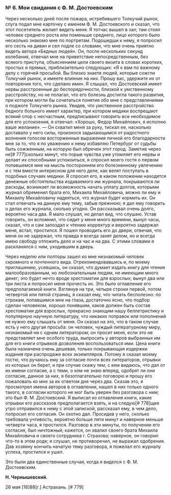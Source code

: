 ### № 6. Мои свидания с Ф. М. Достоевским

Через несколько дней после пожара, истребившего Толкучий рынок, слуга подал мне карточку с именем Ф. М. Достоевского и сказал, что этот посетитель желает видеть меня. Я тотчас вышел в зал; там стоял человек среднего роста или поменьше среднего, лицо которого было несколько знакомо мне по портретам. Подошедши к нему, я попросил его сесть на диван и сел подле со словами, что мне очень приятно видеть автора «Бедных людей». Он, после нескольких секунд колебания, отвечал мне на приветствие непосредственным, без всякого приступа, объяснением цели своего визита в словах коротких, простых и прямых, приблизительно следующих: «Я к вам по важному делу с горячей просьбой. Вы близко знаете людей, которые сожгли Толкучий рынок, и имеете влияние на них. Прошу вас, удержите их от повторения того, что сделано ими». Я слышал, что Достоевский имеет нервы расстроенные до беспорядочности, близкой к умственному расстройству, но не полагал, что его болезнь достигла такого развития, при котором могли бы сочетаться понятия обо мне с представлениями о поджоге Толкучего рынка. Увидев, что умственное расстройство бедного больного имеет характер, при котором медики воспрещают всякий спор с несчастным, предписывают говорить все необходимое для его успокоения, я отвечал: «Хорошо, Федор Михайлович, я исполню ваше желание». — Он схватил меня за руку, тискал ее, насколько доставало у него силы, произнося задыхающимся от радостного волнения голосом восторженные выражения личной его благодарности мне за то, что я по уважению к нему избавляю Петербург от судьбы быть сожженным, на которую был обречен этот город. Заметив через не[# 777]сколько минут, что порыв чувства уже утомляет его нервы и делает их способными успокоиться, я спросил моего гостя о первом попавшемся мне на мысль постороннем его болезненному увлечению и с тем вместе интересном для него деле, как велят поступать в подобных случаях медики. Я спросил его, в каком положении находятся денежные обстоятельства издаваемого им журнала, покрываются ли расходы, возникает ли возможность начать уплату долгов, которыми журнал обременил брата его, Михаила Михайловича, можно ли ему и Михаилу Михайловичу надеяться, что журнал будет кормить их. Он стал отвечать на данную ему тему, забыв прежнюю; я дал ему говорить о делах его журнала, сколько угодно. Он рассказывал очень долго, вероятно часа два. Я мало слушал, но делал вид, что слушаю. Устав говорить, он вспомнил, что сидит у меня много времени, вынул часы, сказал, что и сам запоздал к чтению корректур и вероятно задержал меня, встал, простился. Я пошел проводить его до двери, отвечая, что меня он не задержал, что правда я всегда занят делом, но и всегда имею свободу отложить дело и на час и на два. С этими словами я раскланялся с ним, уходившим в дверь.

Через неделю или полторы зашел ко мне незнакомый человек скромного и почтенного вида. Отрекомендовавшись и, по моему приглашению, усевшись, он сказал, что думает издать книгу для чтения малообразованным, но любознательным людям, не имеющим много денег; это будет нечто вроде хрестоматии для взрослых; вынул два или три листа и попросил меня прочесть их. Это было оглавление его предполагаемой книги. Взглянув на три, четыре строки первой, потом четвертой или пятой страниц, я сказал ему, что читать бесполезно: по строкам, попавшимся мне на глаза, достаточно ясно, что подбор сделан человеком, хорошо понявшим, каков должен быть состав хрестоматии для взрослых, прекрасно знающим нашу беллетристику и популярную научную литературу, что никаких поправок или пополнений не нужно ему слышать от меня. Он сказал на это, что в таком случае есть у него другая просьба: он человек, чуждый литературному миру, незнакомый ни с одним литератором; он просит меня, если это не представляет мне особого труда, выпросить у авторов выбранных им для его книги отрывков дозволения воспользоваться ими. Цена книги была назначена очень дешевая, только покрывающая издержки издания при распродаже всех экземпляров. Потому я сказал моему гостю, что ручаюсь ему за согласие почти всех литераторов, отрывки из которых он берет, и при случае скажу тем, с кем видаюсь, что дал от их имени согласие, а с теми, о ком не знаю вперед, одобрят ли они согласие, данное за них, я безотлагательно поговорю и прошу его пожаловать ко мне за их ответом дня через два. Сказав это, я просмотрел имена авторов в оглавлении, нашел в них только одного такого, в согласии которого не мог быть уверен без разговора с ним; это был Ф. М. Достоевский. Я выписал из оглавления книги, какие отрывки его рассказов предполагается взять, и на следую[# 778]щее утро отправился к нему с этой запиской, рассказал ему, в чем дело, попросил его согласия. Он охотно дал. Просидев у него, сколько требовала учтивость, вероятно больше пяти минут и наверное меньше четверти часа, я простился. Разговор в эти минуты, по получении его согласия, был ничтожный; кажется, он хвалил своего брата Михаила Михайловича и своего сотрудника г. Страхова; наверное, он говорил что-то в этом роде; я слушал, не противоречил, не выражал одобрения. Дав хозяину кончить начатую тему разговора, я пожелал его журналу успеха, простился и ушел.

Это были два единственные случая, когда я виделся с Ф. М. Достоевским.

**Н. Чернышевский.**

26 мая \[18\]88\[г.\] Астрахань. [# 779]

